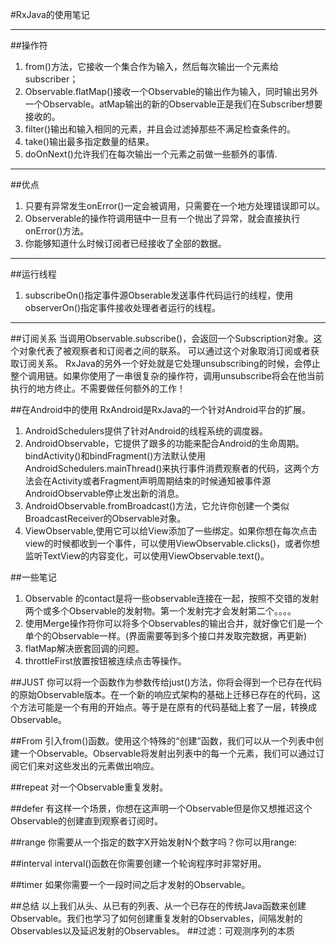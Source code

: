 #RxJava的使用笔记

----------

##操作符
1. from()方法，它接收一个集合作为输入，然后每次输出一个元素给subscriber；
2. Observable.flatMap()接收一个Observable的输出作为输入，同时输出另外一个Observable。atMap输出的新的Observable正是我们在Subscriber想要接收的。
3. filter()输出和输入相同的元素，并且会过滤掉那些不满足检查条件的。
4. take()输出最多指定数量的结果。
5. doOnNext()允许我们在每次输出一个元素之前做一些额外的事情.

--------
##优点
1. 只要有异常发生onError()一定会被调用，只需要在一个地方处理错误即可以。
2. Observerable的操作符调用链中一旦有一个抛出了异常，就会直接执行onError()方法。
3. 你能够知道什么时候订阅者已经接收了全部的数据。
-------
##运行线程
1. subscribeOn()指定事件源Obserable发送事件代码运行的线程，使用observerOn()指定事件接收处理者者运行的线程。
--------
##订阅关系
当调用Observable.subscribe()，会返回一个Subscription对象。这个对象代表了被观察者和订阅者之间的联系。
可以通过这个对象取消订阅或者获取订阅关系。
RxJava的另外一个好处就是它处理unsubscribing的时候，会停止整个调用链。如果你使用了一串很复杂的操作符，调用unsubscribe将会在他当前执行的地方终止。不需要做任何额外的工作！

##在Android中的使用
RxAndroid是RxJava的一个针对Android平台的扩展。
1. AndroidSchedulers提供了针对Android的线程系统的调度器。
1. AndroidObservable，它提供了跟多的功能来配合Android的生命周期。bindActivity()和bindFragment()方法默认使用AndroidSchedulers.mainThread()来执行事件消费观察者的代码，这两个方法会在Activity或者Fragment声明周期结束的时候通知被事件源AndroidObservable停止发出新的消息。
1. AndroidObservable.fromBroadcast()方法，它允许你创建一个类似BroadcastReceiver的Observable对象。
1. ViewObservable,使用它可以给View添加了一些绑定。如果你想在每次点击view的时候都收到一个事件，可以使用ViewObservable.clicks()，或者你想监听TextView的内容变化，可以使用ViewObservable.text()。


##一些笔记
1. Observable 的contact是将一些observable连接在一起，按照不交错的发射两个或多个Observable的发射物。第一个发射完才会发射第二个。。。。
1. 使用Merge操作符你可以将多个Observables的输出合并，就好像它们是一个单个的Observable一样。(界面需要等到多个接口并发取完数据，再更新)
1. flatMap解决嵌套回调的问题。
1. throttleFirst放置按钮被连续点击等操作。


##JUST
你可以将一个函数作为参数传给just()方法，你将会得到一个已存在代码的原始Observable版本。在一个新的响应式架构的基础上迁移已存在的代码，这个方法可能是一个有用的开始点。等于是在原有的代码基础上套了一层，转换成Observable。

##From
引入from()函数。使用这个特殊的“创建”函数，我们可以从一个列表中创建一个Observable。Observable将发射出列表中的每一个元素，我们可以通过订阅它们来对这些发出的元素做出响应。

##repeat
对一个Observable重复发射。

##defer
有这样一个场景，你想在这声明一个Observable但是你又想推迟这个Observable的创建直到观察者订阅时。

##range
你需要从一个指定的数字X开始发射N个数字吗？你可以用range:

##interval
interval()函数在你需要创建一个轮询程序时非常好用。

##timer
如果你需要一个一段时间之后才发射的Observable。

##总结
以上我们从头、从已有的列表、从一个已存在的传统Java函数来创建Observable。我们也学习了如何创建重复发射的Observables，间隔发射的Observables以及延迟发射的Observables。
##过滤：可观测序列的本质